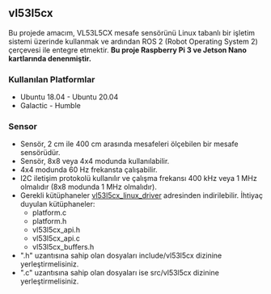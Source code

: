 ## vl53l5cx
Bu projede amacım, VL53L5CX mesafe sensörünü Linux tabanlı bir işletim sistemi üzerinde kullanmak ve ardından ROS 2 (Robot Operating System 2) çerçevesi ile entegre etmektir. **Bu proje Raspberry Pi 3 ve Jetson Nano kartlarında denenmiştir.** 

### Kullanılan Platformlar
- Ubuntu 18.04 - Ubuntu 20.04 
- Galactic     - Humble

### Sensor
- Sensör, 2 cm ile 400 cm arasında mesafeleri ölçebilen bir mesafe sensörüdür. 
- Sensör, 8x8 veya 4x4 modunda kullanılabilir.
- 4x4 modunda 60 Hz frekansta çalışabilir.
- I2C iletişim protokolü kullanılır ve çalışma frekansı 400 kHz veya 1 MHz olmalıdır (8x8 modunda 1 MHz olmalıdır).
- Gerekli kütüphaneler [vl53l5cx_linux_driver](https://www.st.com/en/embedded-software/stsw-img025.html#get-software) adresinden indirilebilir. İhtiyaç duyulan kütüphaneler: 
    - platform.c
    - platform.h
    - vl53l5cx_api.h
    - vl53l5cx_api.c
    - vl53l5cx_buffers.h
- ".h" uzantısına sahip olan dosyaları include/vl53l5cx dizinine yerleştirmelisiniz.
- ".c" uzantısına sahip olan dosyaları ise src/vl53l5cx dizinine yerleştirmelisiniz. 